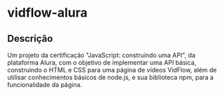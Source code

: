 # vidflow-alura

## Descrição

Um projeto da certificação "JavaScript: construindo uma API", da plataforma Alura, com o objetivo de implementar uma API básica, construindo o HTML e CSS para uma página de vídeos VidFlow, além de utilisar conhecimentos básicos de node.js, e sua biblioteca npm, para a funcionalidade da página.